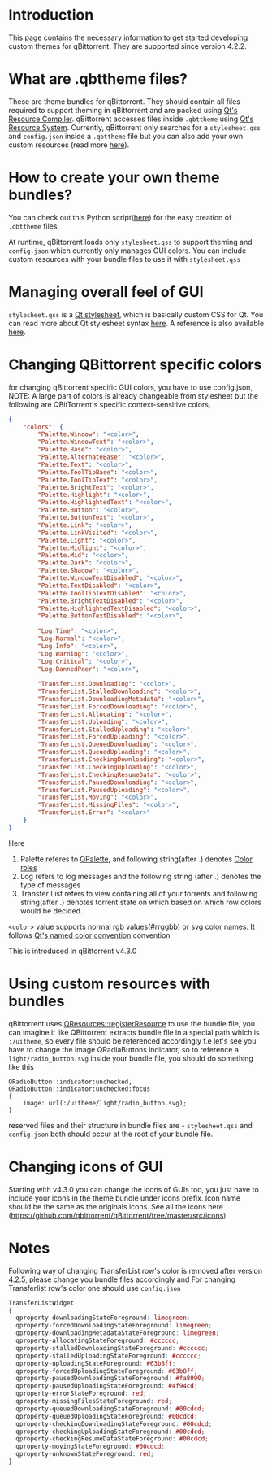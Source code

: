 # Introduction

This page contains the necessary information to get started developing custom themes for qBittorrent. They are supported since version 4.2.2.

# What are .qbttheme files?

These are theme bundles for qBittorrent.
They should contain all files required to support theming in qBittorrent and are packed using [Qt's Resource Compiler](https://doc.qt.io/qt-5/rcc.html).
qBittorrent accesses files inside `.qbttheme` using [Qt's Resource System](https://doc.qt.io/qt-5/resources.html).
Currently, qBittorrent only searches for a `stylesheet.qss` and `config.json` inside a `.qbttheme` file but you can also add your own custom resources (read more [here](https://github.com/qbittorrent/qBittorrent/wiki/Create-custom-themes-for-qBittorrent#using-custom-resources-with-bundles)).

# How to create your own theme bundles?

You can check out this Python script([here](https://github.com/jagannatharjun/qbt-theme/blob/master/Builds/make-resource.py)) for the easy creation of `.qbttheme` files.

At runtime, qBittorrent loads only `stylesheet.qss` to support theming and `config.json` which currently only manages GUI colors. You can include custom resources with your bundle files to use it with `stylesheet.qss`

# Managing overall feel of GUI
`stylesheet.qss` is a [Qt stylesheet](https://doc.qt.io/qt-5/stylesheet.html), which is basically custom CSS for Qt.
You can read more about Qt stylesheet syntax [here](https://doc.qt.io/Qt-5/stylesheet-syntax.html). A reference is also available [here](https://doc.qt.io/qt-5/stylesheet.html).

# Changing QBittorrent specific colors
for changing qBittorrent specific GUI colors, you have to use config.json, NOTE: A large part of colors is already changeable from stylesheet but the following are QBitTorrent's specific context-sensitive colors,  

```json
{
    "colors": {
        "Palette.Window": "<color>",
        "Palette.WindowText": "<color>",
        "Palette.Base": "<color>",
        "Palette.AlternateBase": "<color>",
        "Palette.Text": "<color>",
        "Palette.ToolTipBase": "<color>",
        "Palette.ToolTipText": "<color>",
        "Palette.BrightText": "<color>",
        "Palette.Highlight": "<color>",
        "Palette.HighlightedText": "<color>",
        "Palette.Button": "<color>",
        "Palette.ButtonText": "<color>",
        "Palette.Link": "<color>",
        "Palette.LinkVisited": "<color>",
        "Palette.Light": "<color>",
        "Palette.Midlight": "<color>",
        "Palette.Mid": "<color>",
        "Palette.Dark": "<color>",
        "Palette.Shadow": "<color>",
        "Palette.WindowTextDisabled": "<color>",
        "Palette.TextDisabled": "<color>",
        "Palette.ToolTipTextDisabled": "<color>",
        "Palette.BrightTextDisabled": "<color>",
        "Palette.HighlightedTextDisabled": "<color>",
        "Palette.ButtonTextDisabled": "<color>",
        
        "Log.Time": "<color>",
        "Log.Normal": "<color>",
        "Log.Info": "<color>",
        "Log.Warning": "<color>",
        "Log.Critical": "<color>",
        "Log.BannedPeer": "<color>",
        
        "TransferList.Downloading": "<color>",
        "TransferList.StalledDownloading": "<color>",
        "TransferList.DownloadingMetadata": "<color>",
        "TransferList.ForcedDownloading": "<color>",
        "TransferList.Allocating": "<color>",
        "TransferList.Uploading": "<color>",
        "TransferList.StalledUploading": "<color>",
        "TransferList.ForcedUploading": "<color>",
        "TransferList.QueuedDownloading": "<color>",
        "TransferList.QueuedUploading": "<color>",
        "TransferList.CheckingDownloading": "<color>",
        "TransferList.CheckingUploading": "<color>",
        "TransferList.CheckingResumeData": "<color>",
        "TransferList.PausedDownloading": "<color>",
        "TransferList.PausedUploading": "<color>",
        "TransferList.Moving": "<color>",
        "TransferList.MissingFiles": "<color>",
        "TransferList.Error": "<color>"     
    }
}
```
Here 
1. Palette referes to [QPalette](https://doc.qt.io/qt-5/qpalette.html), and following string(after .) denotes [Color roles](https://doc.qt.io/qt-5/qpalette.html#ColorRole-enum)
2. Log refers to log messages and the following string (after .) denotes the type of messages
3. Transfer List refers to view containing all of your torrents and following string(after .) denotes torrent state on which based on which row colors would be decided. 

`<color>` value supports normal rgb values(#rrggbb) or svg color names. It follows [Qt's named color convention](https://doc.qt.io/qt-5/qcolor.html#setNamedColor) convention

This is introduced in qBittorrent v4.3.0

# Using custom resources with bundles
qBittorrent uses [QResources::registerResource](https://doc.qt.io/qt-5/qresource.html#registerResource) to use the bundle file, you can imagine it like QBittorrent extracts bundle file in a special path which is `:/uitheme`, so every file should be referenced accordingly f.e let's see you have to change the image QRadiaButtons indicator, so to reference a `light/radio_button.svg` inside your bundle file, you should do something like this
```
QRadioButton::indicator:unchecked,
QRadioButton::indicator:unchecked:focus
{
    image: url(:/uitheme/light/radio_button.svg);
}
```

reserved files and their structure in bundle files are - `stylesheet.qss` and `config.json` both should occur at the root of your bundle file.

# Changing icons of GUI

Starting with v4.3.0 you can change the icons of GUIs too, you just have to include your icons in the theme bundle under icons prefix. Icon name should be the same as the originals icons. See all the icons here (https://github.com/qbittorrent/qBittorrent/tree/master/src/icons)

# Notes

Following way of changing TransferList row's color is removed after version 4.2.5, please change you bundle files accordingly and For changing Transferlist row's color one should use `config.json`

```css
TransferListWidget 
{
  qproperty-downloadingStateForeground: limegreen;
  qproperty-forcedDownloadingStateForeground: limegreen;
  qproperty-downloadingMetadataStateForeground: limegreen;
  qproperty-allocatingStateForeground: #cccccc;
  qproperty-stalledDownloadingStateForeground: #cccccc;
  qproperty-stalledUploadingStateForeground: #cccccc;
  qproperty-uploadingStateForeground: #63b8ff;
  qproperty-forcedUploadingStateForeground: #63b8ff;
  qproperty-pausedDownloadingStateForeground: #fa8090;
  qproperty-pausedUploadingStateForeground: #4f94cd;
  qproperty-errorStateForeground: red;
  qproperty-missingFilesStateForeground: red;
  qproperty-queuedDownloadingStateForeground: #00cdcd;
  qproperty-queuedUploadingStateForeground: #00cdcd;
  qproperty-checkingDownloadingStateForeground: #00cdcd;
  qproperty-checkingUploadingStateForeground: #00cdcd;
  qproperty-checkingResumeDataStateForeground: #00cdcd;
  qproperty-movingStateForeground: #00cdcd;
  qproperty-unknownStateForeground: red; 
}
```
